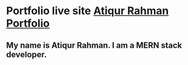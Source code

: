 # Portfolio live site [Atiqur Rahman Portfolio](https://atiqurrahman-5cf5e.web.app/)

## My name is Atiqur Rahman. I am a MERN stack developer.


